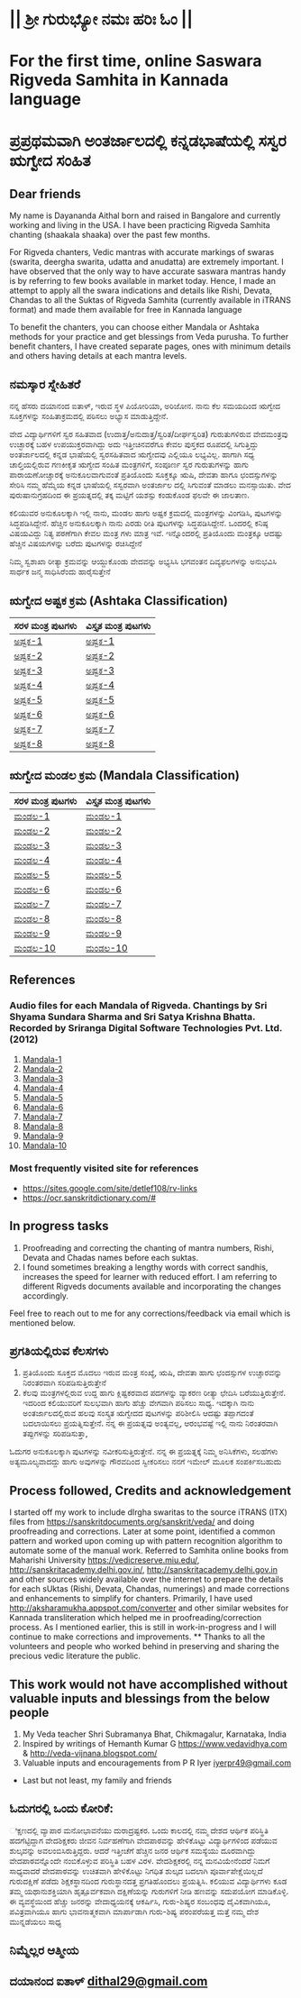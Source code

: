 # || ಶ್ರೀ ಗುರುಭ್ಯೋ ನಮಃ  ಹರಿಃ ಓಂ ||

# For the first time, online Saswara Rigveda Samhita in Kannada language
#  ಪ್ರಪ್ರಥಮವಾಗಿ ಅಂತರ್ಜಾಲದಲ್ಲಿ ಕನ್ನಡಭಾಷೆಯಲ್ಲಿ ಸಸ್ವರ ಋಗ್ವೇದ ಸಂಹಿತ 

## Dear friends
My name is Dayananda Aithal born and raised in Bangalore and currently working and living in the USA. I have been practicing Rigveda Samhita chanting (shaakala shaaka) over the past few months. 

For Rigveda chanters, Vedic mantras with accurate markings of swaras (swarita, deergha swarita, udatta and anudatta) are extremely important. I have observed that the only way to have accurate saswara mantras handy is by referring to few books available in market today. Hence, I made an attempt to apply all the swara indications and details like Rishi, Devata, Chandas to all the Suktas of Rigveda Samhita (currently available in iTRANS format) and made them available for free in Kannada language

To benefit the chanters, you can choose either Mandala or Ashtaka methods for your practice and get blessings from Veda purusha. To further benefit chanters, I have created separate pages, ones with minimum details and others having details at each mantra levels.

## ನಮಸ್ಕಾರ ಸ್ನೇಹಿತರೆ
ನನ್ನ ಹೆಸರು ದಯಾನಂದ ಐತಾಳ್, ಇರುವ ಸ್ಥಳ ಪಿಯೋರಿಯಾ, ಅರಿಜೋನ. ನಾನು ಕೆಲ ಸಮಯದಿಂದ ಋಗ್ವೇದ ಸೂಕ್ತಗಳನ್ನು ಸಂಹಿತಾಕ್ರಮದಲ್ಲಿ ಪಠಿಸಲು ಅಭ್ಯಾಸ ಮಾಡುತ್ತಿದ್ದೇನೆ.

ವೇದ ವಿದ್ಯಾರ್ಥಿಗಳಿಗೆ ಸ್ವರ ಸಹಿತವಾದ (ಉದಾತ್ತ/ಅನುದಾತ್ತ/ಸ್ವರಿತ/ದೀರ್ಘಸ್ವರಿತ) ಗುರುತುಗಳಿರುವ ವೇದಮಂತ್ರವು ಉಚ್ಛಾರಕ್ಕೆ ಬಹಳ ಉಪಯುಕ್ತರವಾಗಿದ್ದು ಅದು ಇತ್ತೀಚಿನವರೆಗೂ ಕೇವಲ ಪುಸ್ತಕದ ರೂಪದಲ್ಲಿ ಸಿಗುತ್ತಿದ್ದು ಅಂತರ್ಜಾಲದಲ್ಲಿ ಕನ್ನಡ ಭಾಷೆಯಲ್ಲಿ ಸ್ವರಸಹಿತವಾದ ಋಗ್ವೇದವು ಎಲ್ಲಿಯೂ ಲಭ್ಯವಿಲ್ಲ. ಹಾಗಾಗಿ ಸಧ್ಯ ಚಾಲ್ತಿಯಲ್ಲಿರುವ ಗಣಕೀಕೃತ ಋಗ್ವೇದ ಸಂಹಿತ ಮಂತ್ರಗಳಿಗೆ, ಸಂಪೂರ್ಣ ಸ್ವರ ಗುರುತುಗಳನ್ನು ಹಾಗು ಪಾರಾಯಣೋಚ್ಚಾರಕ್ಕೆ ಅನುಕೂಲವಾಗುವಂತೆ ಪ್ರತಿಯೊಂದು ಸೂಕ್ತಕ್ಕೂ ಋಷಿ, ದೇವತಾ ಹಾಗೂ ಛಂದಸ್ಸುಗಳನ್ನು ಸೇರಿಸಿ  ನಮ್ಮ ಹೆಮ್ಮೆಯ ಕನ್ನಡ ಭಾಷೆಯಲ್ಲಿ ಸಸ್ವರವಾಗಿ ಅಂತರ್ಜಾಲ ದಲ್ಲಿ ಸಿಗುವಂತೆ ಮಾಡಲು ಮನಸ್ಸಾಯಿತು. ವೇದ ಪುರುಷಾನುಗ್ರಹದಿಂದ ಈ ಪ್ರಯತ್ನದಲ್ಲಿ ತಕ್ಕ ಮಟ್ಟಿಗೆ ಯಶಸ್ಸು ಕಂಡುಕೊಂಡ ಫಲವೇ ಈ ಜಾಲತಾಣ.

ಕಲಿಯುವರ ಅನುಕೂಲಕ್ಕಾಗಿ ಇಲ್ಲಿ ನಾನು, ಮಂಡಲ ಹಾಗು ಅಷ್ಟಕ ಕ್ರಮದಲ್ಲಿ ಮಂತ್ರಗಳನ್ನು ವಿಂಗಡಿಸಿ, ಪುಟಗಳನ್ನು ಸಿದ್ಧಪಡಿಸಿದ್ದೇನೆ. ಹೆಚ್ಚಿನ ಅನುಕೂಲಕ್ಕಾಗಿ ನಾನು ಎರಡು ರೀತಿ ಪುಟಗಳನ್ನು ಸಿದ್ಧಪಡಿಸಿದ್ದೇನೆ. ಒಂದರಲ್ಲಿ ಕನಿಷ್ಠ ವಿಷಯವಿದ್ದು ನಿತ್ಯ ಪಠಣೆಗಾಗಿ ಕೇವಲ ಮಂತ್ರ ಗಳು ಮಾತ್ರ ಇವೆ. ಇನ್ನೊಂದರಲ್ಲಿ ಪ್ರತಿಯೊಂದು ಮಂತ್ರಕ್ಕೂ ಆದಷ್ಟು ಹೆಚ್ಚಿನ ವಿಷಯಗಳನ್ನು ಬರೆದು ಪುಟಗಳನ್ನು ರಚಿಸಿದ್ದೇನೆ

ನಿಮ್ಮ ಸ್ವಶಾಖಾ ರೀತ್ಯಾ ಕ್ರಮವನ್ನು ಆಯ್ದುಕೊಂಡು ವೇದವನ್ನು ಅಭ್ಯಸಿಸಿ ಭಗವಂತನ ದಿವ್ಯಫಲಗಳನ್ನು ಅನುಭವಿಸಿ ಸಾರ್ಥಕ ಜನ್ಮ ಸಾಧಿಸಿರೆಂದು ಹಾರೈಸುತ್ತೇನೆ

## ಋಗ್ವೇದ ಅಷ್ಟಕ ಕ್ರಮ (Ashtaka Classification)

| ಸರಳ ಮಂತ್ರ ಪುಟಗಳು | ವಿಸ್ತೃತ ಮಂತ್ರ ಪುಟಗಳು |
| ----------- | ----------- |
| [ಅಷ್ಟಕ-1](Kannada/Ashtaka/RVA-1(sarala).html) | [ಅಷ್ಟಕ-1](Kannada/Ashtaka/RVA-1(vistrata).html) |
| [ಅಷ್ಟಕ-2](Kannada/Ashtaka/RVA-2(sarala).html) | [ಅಷ್ಟಕ-2](Kannada/Ashtaka/RVA-2(vistrata).html) |
| [ಅಷ್ಟಕ-3](Kannada/Ashtaka/RVA-3(sarala).html) | [ಅಷ್ಟಕ-3](Kannada/Ashtaka/RVA-3(vistrata).html) |
| [ಅಷ್ಟಕ-4](Kannada/Ashtaka/RVA-4(sarala).html) | [ಅಷ್ಟಕ-4](Kannada/Ashtaka/RVA-4(vistrata).html) |
| [ಅಷ್ಟಕ-5](Kannada/Ashtaka/RVA-5(sarala).html) | [ಅಷ್ಟಕ-5](Kannada/Ashtaka/RVA-5(vistrata).html) |
| [ಅಷ್ಟಕ-6](Kannada/Ashtaka/RVA-6(sarala).html) | [ಅಷ್ಟಕ-6](Kannada/Ashtaka/RVA-6(vistrata).html) |
| [ಅಷ್ಟಕ-7](Kannada/Ashtaka/RVA-7(sarala).html) | [ಅಷ್ಟಕ-7](Kannada/Ashtaka/RVA-7(vistrata).html) |
| [ಅಷ್ಟಕ-8](Kannada/Ashtaka/RVA-8(sarala).html) | [ಅಷ್ಟಕ-8](Kannada/Ashtaka/RVA-8(vistrata).html) |

## ಋಗ್ವೇದ ಮಂಡಲ ಕ್ರಮ (Mandala Classification)

| ಸರಳ ಮಂತ್ರ ಪುಟಗಳು | ವಿಸ್ತೃತ ಮಂತ್ರ ಪುಟಗಳು |
| ----------- | ----------- |
| [ಮಂಡಲ-1](Kannada/Mandala/RVM-1(sarala).html) | [ಮಂಡಲ-1](Kannada/Mandala/RVM-1(vistrata).html) |
| [ಮಂಡಲ-2](Kannada/Mandala/RVM-2(sarala).html) | [ಮಂಡಲ-2](Kannada/Mandala/RVM-2(vistrata).html) |
| [ಮಂಡಲ-3](Kannada/Mandala/RVM-3(sarala).html) | [ಮಂಡಲ-3](Kannada/Mandala/RVM-3(vistrata).html) |
| [ಮಂಡಲ-4](Kannada/Mandala/RVM-4(sarala).html) | [ಮಂಡಲ-4](Kannada/Mandala/RVM-4(vistrata).html) |
| [ಮಂಡಲ-5](Kannada/Mandala/RVM-5(sarala).html) | [ಮಂಡಲ-5](Kannada/Mandala/RVM-5(vistrata).html) |
| [ಮಂಡಲ-6](Kannada/Mandala/RVM-6(sarala).html) | [ಮಂಡಲ-6](Kannada/Mandala/RVM-6(vistrata).html) |
| [ಮಂಡಲ-7](Kannada/Mandala/RVM-7(sarala).html) | [ಮಂಡಲ-7](Kannada/Mandala/RVM-7(vistrata).html) |
| [ಮಂಡಲ-8](Kannada/Mandala/RVM-8(sarala).html) | [ಮಂಡಲ-8](Kannada/Mandala/RVM-8(vistrata).html) |
| [ಮಂಡಲ-9](Kannada/Mandala/RVM-9(sarala).html) | [ಮಂಡಲ-9](Kannada/Mandala/RVM-9(vistrata).html) |
| [ಮಂಡಲ-10](Kannada/Mandala/RVM-10(sarala).html) | [ಮಂಡಲ-10](Kannada/Mandala/RVM-10(vistrata).html) |

## References
### Audio files for each Mandala of Rigveda. Chantings by Sri Shyama Sundara Sharma and Sri Satya Krishna Bhatta. Recorded by Sriranga Digital Software Technologies Pvt. Ltd. (2012)

1. [Mandala-1](https://www.aurobindo.ru/workings/matherials/rigveda/audio_01.htm)
2. [Mandala-2](https://www.aurobindo.ru/workings/matherials/rigveda/audio_02.htm)
3. [Mandala-3](https://www.aurobindo.ru/workings/matherials/rigveda/audio_03.htm)
4. [Mandala-4](https://www.aurobindo.ru/workings/matherials/rigveda/audio_04.htm)
5. [Mandala-5](https://www.aurobindo.ru/workings/matherials/rigveda/audio_05.htm)
6. [Mandala-6](https://www.aurobindo.ru/workings/matherials/rigveda/audio_06.htm)
7. [Mandala-7](https://www.aurobindo.ru/workings/matherials/rigveda/audio_07.htm)
8. [Mandala-8](https://www.aurobindo.ru/workings/matherials/rigveda/audio_08.htm)
9. [Mandala-9](https://www.aurobindo.ru/workings/matherials/rigveda/audio_09.htm)
10. [Mandala-10](https://www.aurobindo.ru/workings/matherials/rigveda/audio_10.htm)

### Most frequently visited site for references 
- <https://sites.google.com/site/detlef108/rv-links>
- <https://ocr.sanskritdictionary.com/#>

## In progress tasks
1. Proofreading and correcting the chanting of mantra numbers, Rishi, Devata and Chadas names before each suktas.
2. I found sometimes breaking a lengthy words with correct sandhis, increases the speed for learner with reduced effort. I am referring to different Rigveds documents available and incorporating the changes accordingly.

Feel free to reach out to me for any corrections/feedback via email which is mentioned below.

## ಪ್ರಗತಿಯಲ್ಲಿರುವ ಕೆಲಸಗಳು 
1. ಪ್ರತಿಯೊಂದು ಸೂಕ್ತದ ಮೊದಲು ಇರುವ ಮಂತ್ರ ಸಂಖ್ಯೆ, ಋಷಿ, ದೇವತಾ ಹಾಗು ಛಂದಸ್ಸುಗಳ ಉಚ್ಚಾರವನ್ನು ನಿರಂತರವಾಗಿ ಸರಿಪಡಿಸುತ್ತಿರುತ್ತೇನೆ 
2. ಕೆಲವು ಮಂತ್ರಗಳಲ್ಲಿರುವ ಉದ್ದ ಹಾಗು ಕ್ಲಿಷ್ಟಕರವಾದ ಪದಗಳನ್ನು ವ್ಯಾಕರಣ ರೀತ್ಯಾ ಛೇದಿಸಿ ಬರೆಯುತ್ತಿರುತ್ತೇನೆ. ಇದರಿಂದ ಕಲಿಯುವರಿಗೆ ಸುಲಭವಾಗಿ ಹಾಗು ಹೆಚ್ಚು ವೇಗವಾಗಿ ಪಠಿಸಲು ಸಾಧ್ಯ. ಇದಕ್ಕಾಗಿ ನಾನು ಅಂತರ್ಜಾಲದಲ್ಲಿರುವ ಹಲವು ಸಂಸ್ಕ್ರತ ಋಗ್ವೇದದ ಪುಟಗಳನ್ನು ಪರಿಶೀಲಿಸಿ ಆದಷ್ಟು ತಪ್ಪಾಗದಂತೆ ಬದಲಾಯಿಸಲು  ಪ್ರಯತ್ನಿಸುತ್ತೇನೆ. 
ನನ್ನ ಈ ಪ್ರಯತ್ನವು ಅಂತ್ಯವಲ್ಲ, ಆರಂಭವಷ್ಟೆ ಇಲ್ಲಿ ನಾನು ನಿರಂತರವಾಗಿ ತಪ್ಪುಗಳನ್ನು ಸರಿಪಡಿಸುತ್ತಾ,  

ಓದುಗರ ಅನುಕೂಲಕ್ಕಾಗಿ ಪುಟಗಳನ್ನು ನವೀಕರಿಸುತ್ತಿರುತ್ತೇನೆ. ನನ್ನ ಈ ಪ್ರಯತ್ನಕ್ಕೆ ನಿಮ್ಮ ಅನಿಸಿಕೆಗಳು, ಸಲಹೆಗಳು ಅತ್ಯಮೂಲ್ಯವಾದದ್ದು ಹಾಗು ಅವುಗಳನ್ನು ಗೌರವದಿಂದ ಸ್ವೀಕರಿಸಲು ನನಗೆ ಇಮೇಲ್ ಮೂಲಕ ಸಂಪರ್ಕಿಸಬಹುದು

## Process followed, Credits and acknowledgement
I started off my work to include dIrgha swaritas to the source iTRANS (ITX) files from <https://sanskritdocuments.org/sanskrit/veda/> and doing proofreading and corrections. Later at some point, identified a common pattern and worked upon coming up with pattern recognition algorithm to automate some of the manual work. Referred to Samhita online books from Maharishi University <https://vedicreserve.miu.edu/>, <http://sanskritacademy.delhi.gov.in/>, <http://sanskritacademy.delhi.gov.in> and other sources widely available over the internet to prepare the details for each sUktas (Rishi, Devata, Chandas, numerings) and made corrections and enhancements to simplify for chanters. Primarily, I have used <http://aksharamukha.appspot.com/converter> and other similar websites for Kannada transliteration which helped me in proofreading/correction process. As I mentioned earlier, this is still in work-in-progress and I will continue to make corrections and improvements.
** Thanks to all the volunteers and people who worked behind in preserving and sharing the precious vedic literature the public.

## This work would not have accomplished without valuable inputs and blessings from the below people
1. My Veda teacher Shri Subramanya Bhat, Chikmagalur, Karnataka, India
2. Inspired by writings of Hemanth Kumar G <https://www.vedavidhya.com> & <http://veda-vijnana.blogspot.com/>
3. Valuable inputs and encouragements from P R Iyer <iyerpr49@gmail.com>
- Last but not least, my family and friends

## ಓದುಗರಲ್ಲಿ ಒಂದು ಕೋರಿಕೆ:
ಿಕ್ಷಣದಲ್ಲಿ ವ್ಯಾಪಾರ ಮನೋಭಾವನೆಯು ದುರಾದ್ರಷ್ಟಕರ. ಒಂದು ಕಾಲದಲ್ಲಿ ನಮ್ಮ ದೇಶದ ಆರ್ಥಿಕ ಪರಿಸ್ಥಿತಿ ಹದಗೆಟ್ಟಿದ್ದಾಗ ವೇದಶಿಕ್ಷಕರು ಜೀವನ ನಿರ್ವಹಣೆಗಾಗಿ ವೇದಪಾಠವನ್ನು ಹೇಳಿಕೊಟ್ಟು ವಿದ್ಯಾರ್ಥಿಗಳಿಂದ ಪಡೆಯುವ ಶುಲ್ಕವನ್ನು ಅವಲಂಬಿಸಿರುತ್ತಿದ್ದರು. ಆದರೆ ಇತ್ತೀಚೆಗೆ ಹೆಚ್ಚಿನ ಜನರ ಆರ್ಥಿಕ ಸಮಸ್ಯೆಯು ದೂರವಾಗಿದ್ದು ವೇದಪಾಠವನ್ನೊಂದೇ ನಂಬಿಕೊಳ್ಳುವ ಪರಿಸ್ಥಿತಿ ಬಹಳ ವಿರಳ. ವೇದಶಿಕ್ಷಕರಲ್ಲಿ ನನ್ನ ಮನವಿಯೇನೆಂದರೆ ನಿಮಗೆ ಸಾಧ್ಯವಾದರೆ ವೇದಪಾಠವನ್ನು ಉಚಿತವಾಗಿ ಹೇಳಿಕೊಟ್ಟು ನಿಗಧಿತ ಶುಲ್ಕದ ಬದಲಾಗಿ ಪೂರ್ವಾಪೇಕ್ಷೆಯಿಲ್ಲದೆ ಗುರುದಕ್ಷಿಣೆ ಪಡೆದು ಶಿಕ್ಷಕಸ್ಥಾನದಿಂದ ಗುರುಸ್ಥಾನದತ್ತ ಪ್ರಗತಿಹೊಂದಲು ಪ್ರಯತ್ನಿಸಿ. ಕಲಿಯುವ ವಿದ್ಯಾರ್ಥಿಗಳು ಕೂಡ ತಮ್ಮ ಯಥಾನುಶಕ್ತಿಯಾಗಿ ಹೃತ್ಪೂರ್ವಕವಾಗಿ ದಕ್ಷಿಣೆಯನ್ನು ಗುರುಗಳಿಗೆ ನೀಡಿ ಹಣವನ್ನು ಸದುಪಯೋಗ ಮಾಡಿಕೊಳ್ಳಿ. ಈ ವ್ಯವಸ್ಥೆಯಿಂದ ಹೆಚ್ಚು ಜನರನ್ನು ವೇದಾಧ್ಯಯನಕ್ಕೆ ಆಕರ್ಷಿಸಿ, ಗುರು-ಶಿಷ್ಯರ ಸಂಬಂಧವು ದೈವಿಕವಾಗಿಯೂ, ಪವಿತ್ರವಾಗಿಯೂ ಹಾಗು ಭಾವನಾತ್ಮಕವಾಗಿ ಮಾರ್ಪಾಡಾಗಿ ಗುರು-ಶಿಷ್ಯ ಪರಂಪರೆಯತ್ತ ಮತ್ತೆ ನಮ್ಮ ದೇಶ ಮುನ್ನಡೆಯಲು ಸಾಧ್ಯ

## ನಿಮ್ಮೆಲ್ಲರ ಆತ್ಮೀಯ 
## ದಯಾನಂದ ಐತಾಳ್  <dithal29@gmail.com>
